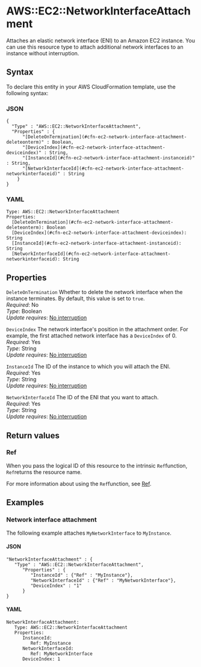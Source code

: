 # AWS::EC2::NetworkInterfaceAttachment<a name="aws-resource-ec2-network-interface-attachment"></a>

Attaches an elastic network interface \(ENI\) to an Amazon EC2 instance\. You can use this resource type to attach additional network interfaces to an instance without interruption\.

## Syntax<a name="aws-resource-ec2-network-interface-attachment-syntax"></a>

To declare this entity in your AWS CloudFormation template, use the following syntax:

### JSON<a name="aws-resource-ec2-network-interface-attachment-syntax.json"></a>

```
{
  "Type" : "AWS::EC2::NetworkInterfaceAttachment",
  "Properties" : {
      "[DeleteOnTermination](#cfn-ec2-network-interface-attachment-deleteonterm)" : Boolean,
      "[DeviceIndex](#cfn-ec2-network-interface-attachment-deviceindex)" : String,
      "[InstanceId](#cfn-ec2-network-interface-attachment-instanceid)" : String,
      "[NetworkInterfaceId](#cfn-ec2-network-interface-attachment-networkinterfaceid)" : String
    }
}
```

### YAML<a name="aws-resource-ec2-network-interface-attachment-syntax.yaml"></a>

```
Type: AWS::EC2::NetworkInterfaceAttachment
Properties: 
  [DeleteOnTermination](#cfn-ec2-network-interface-attachment-deleteonterm): Boolean
  [DeviceIndex](#cfn-ec2-network-interface-attachment-deviceindex): String
  [InstanceId](#cfn-ec2-network-interface-attachment-instanceid): String
  [NetworkInterfaceId](#cfn-ec2-network-interface-attachment-networkinterfaceid): String
```

## Properties<a name="aws-resource-ec2-network-interface-attachment-properties"></a>

`DeleteOnTermination`  <a name="cfn-ec2-network-interface-attachment-deleteonterm"></a>
Whether to delete the network interface when the instance terminates\. By default, this value is set to `true`\.  
*Required*: No  
*Type*: Boolean  
*Update requires*: [No interruption](https://docs.aws.amazon.com/AWSCloudFormation/latest/UserGuide/using-cfn-updating-stacks-update-behaviors.html#update-no-interrupt)

`DeviceIndex`  <a name="cfn-ec2-network-interface-attachment-deviceindex"></a>
The network interface's position in the attachment order\. For example, the first attached network interface has a `DeviceIndex` of 0\.  
*Required*: Yes  
*Type*: String  
*Update requires*: [No interruption](https://docs.aws.amazon.com/AWSCloudFormation/latest/UserGuide/using-cfn-updating-stacks-update-behaviors.html#update-no-interrupt)

`InstanceId`  <a name="cfn-ec2-network-interface-attachment-instanceid"></a>
The ID of the instance to which you will attach the ENI\.  
*Required*: Yes  
*Type*: String  
*Update requires*: [No interruption](https://docs.aws.amazon.com/AWSCloudFormation/latest/UserGuide/using-cfn-updating-stacks-update-behaviors.html#update-no-interrupt)

`NetworkInterfaceId`  <a name="cfn-ec2-network-interface-attachment-networkinterfaceid"></a>
The ID of the ENI that you want to attach\.  
*Required*: Yes  
*Type*: String  
*Update requires*: [No interruption](https://docs.aws.amazon.com/AWSCloudFormation/latest/UserGuide/using-cfn-updating-stacks-update-behaviors.html#update-no-interrupt)

## Return values<a name="aws-resource-ec2-network-interface-attachment-return-values"></a>

### Ref<a name="aws-resource-ec2-network-interface-attachment-return-values-ref"></a>

 When you pass the logical ID of this resource to the intrinsic `Ref`function, `Ref`returns the resource name\.

For more information about using the `Ref`function, see [Ref](https://docs.aws.amazon.com/AWSCloudFormation/latest/UserGuide/intrinsic-function-reference-ref.html)\.

## Examples<a name="aws-resource-ec2-network-interface-attachment--examples"></a>



### Network interface attachment<a name="aws-resource-ec2-network-interface-attachment--examples--Network_interface_attachment"></a>

The following example attaches `MyNetworkInterface` to `MyInstance`\.

#### JSON<a name="aws-resource-ec2-network-interface-attachment--examples--Network_interface_attachment--json"></a>

```
"NetworkInterfaceAttachment" : {
   "Type" : "AWS::EC2::NetworkInterfaceAttachment",
      "Properties" : {
         "InstanceId" : {"Ref" : "MyInstance"},
         "NetworkInterfaceId" : {"Ref" : "MyNetworkInterface"},
         "DeviceIndex" : "1" 
      }
}
```

#### YAML<a name="aws-resource-ec2-network-interface-attachment--examples--Network_interface_attachment--yaml"></a>

```
NetworkInterfaceAttachment:
   Type: AWS::EC2::NetworkInterfaceAttachment
   Properties:
      InstanceId:
         Ref: MyInstance
      NetworkInterfaceId:
         Ref: MyNetworkInterface
      DeviceIndex: 1
```